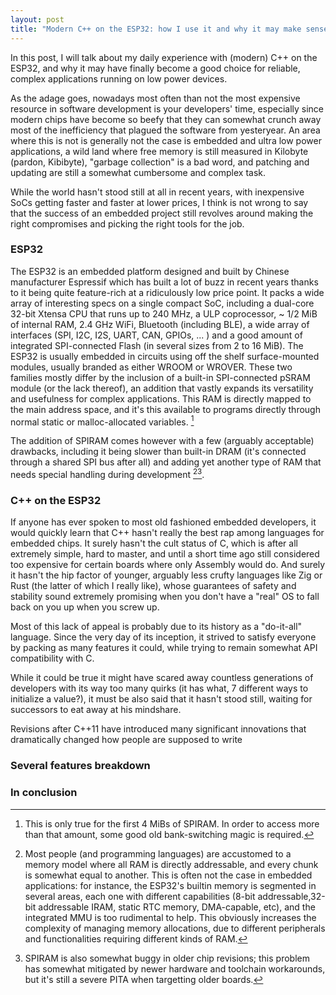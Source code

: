 ```yaml
---
layout: post
title: "Modern C++ on the ESP32: how I use it and why it may make sense"
---
```


In this post, I will talk about my daily experience with (modern) C++ on the ESP32, and why it may have finally become a good choice for reliable, complex applications running on low power devices.

As the adage goes, nowadays most often than not the most expensive resource in software development is your developers' time, especially since modern chips have become so beefy that they can somewhat crunch away most of the inefficiency that plagued the software from yesteryear. An area where this is not is generally not the case is embedded and ultra low power applications, a wild land where free memory is still measured in Kilobyte (pardon, Kibibyte), "garbage collection" is a bad word, and patching and updating are still a somewhat cumbersome and complex task.

While the world hasn't stood still at all in recent years, with inexpensive SoCs getting faster and faster at lower prices, I think is not wrong to say that the success of an embedded project still revolves around making the right compromises and picking the right tools for the job. 

### ESP32

The ESP32 is an embedded platform designed and built by Chinese manufacturer Espressif which has built a lot of buzz in recent years thanks to it being quite feature-rich at a ridiculously low price point. It packs a wide array of interesting specs on a single compact SoC, including a dual-core 32-bit Xtensa CPU that runs up to 240 MHz, a ULP coprocessor, ~ 1/2 MiB of internal RAM, 2.4 GHz WiFi, Bluetooth (including BLE), a wide array of interfaces (SPI, I2C, I2S, UART, CAN, GPIOs, ... ) and a good amount of integrated SPI-connected Flash (in several sizes from 2 to 16 MiB). 
The ESP32 is usually embedded in circuits using off the shelf surface-mounted modules, usually branded as either WROOM or WROVER. These two families mostly differ by the inclusion of a built-in SPI-connected pSRAM module (or the lack thereof), an addition that vastly expands its versatility and usefulness for complex applications. This RAM is directly mapped to the main address space, and it's this available to programs directly through normal static or malloc-allocated variables. [^1]

The addition of SPIRAM comes however with a few (arguably acceptable) drawbacks, including it being slower than built-in DRAM (it's connected through a shared SPI bus after all) and adding yet another type of RAM that needs special handling during development [^2][^3]. 

### C++ on the ESP32

If anyone has ever spoken to most old fashioned embedded developers, it would quickly learn that C++ hasn't really the best rap among languages for embedded chips.
It surely hasn't the cult status of C, which is after all extremely simple, hard to master, and until a short time ago still considered too expensive for certain boards where only Assembly would do. And surely it hasn't the hip factor of younger, arguably less crufty languages like Zig or Rust (the latter of which I really like), whose guarantees of safety and stability sound extremely promising when you don't have a "real" OS to fall back on you up when you screw up.

Most of this lack of appeal is probably due to its history as a "do-it-all" language. Since the very day of its inception, it strived to satisfy everyone by packing as many features it could, while trying to remain somewhat API compatibility with C. 

While it could be true it might have scared away countless generations of developers with its way too many quirks (it has what, 7 different ways to initialize a value?), it must be also said that it hasn't stood still, waiting for successors to eat away at his mindshare. 

Revisions after C++11 have introduced many significant innovations that dramatically changed how people are supposed to write 






### Several features breakdown



### In conclusion

[^1]: This is only true for the first 4 MiBs of SPIRAM. In order to access more than that amount, some good old bank-switching magic is required.
[^2]: Most people (and programming languages) are accustomed to a memory model where all RAM is directly addressable, and every chunk is somewhat equal to another. This is often not the case in embedded applications: for instance, the ESP32's builtin memory is segmented in several areas, each one with different capabilities (8-bit addressable,32-bit addressable IRAM, static RTC memory, DMA-capable, etc), and the integrated MMU is too rudimental to help. This obviously increases the complexity of managing memory allocations, due to different peripherals and functionalities requiring different kinds of RAM.
[^3]: SPIRAM is also somewhat buggy in older chip revisions; this problem has somewhat mitigated by newer hardware and toolchain workarounds, but it's still a severe PITA when targetting older boards.